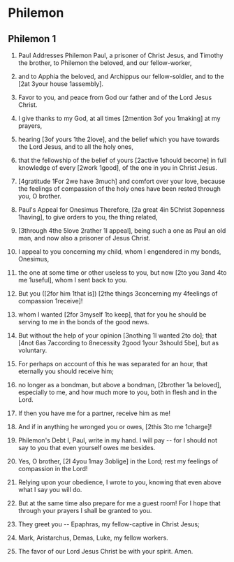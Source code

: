 # Philemon

## Philemon 1

1.  Paul Addresses Philemon Paul, a prisoner of Christ Jesus, and Timothy the brother, to Philemon the beloved, and our fellow-worker,

2. and to Apphia the beloved, and Archippus  our fellow-soldier, and to the [2at 3your house 1assembly].

3. Favor to you, and peace from God our father and of the Lord Jesus Christ.

4. I give thanks to my God, at all times [2mention 3of you 1making] at  my prayers,

5. hearing [3of yours 1the 2love], and the belief which you have towards the Lord Jesus, and to all the holy ones,

6. that the fellowship of the belief of yours [2active 1should become] in full knowledge of every [2work 1good], of the one in you in Christ Jesus.

7. [4gratitude 1For 2we have 3much] and comfort over  your love, because the feelings of compassion of the holy ones have been rested through you, O brother. 

8.  Paul's Appeal for Onesimus Therefore, [2a great 4in 5Christ 3openness 1having], to give orders to you, the thing related,

9. [3through 4the 5love 2rather 1I appeal], being such a one as Paul an old man, and now also a prisoner of Jesus Christ.

10. I appeal to you concerning  my child, whom I engendered in  my bonds, Onesimus,

11. the one at some time or other useless to you, but now [2to you 3and 4to me 1useful], whom I sent back to you.

12. But you ([2for him 1that is]) [2the things 3concerning my 4feelings of compassion 1receive]!

13. whom I wanted [2for 3myself 1to keep], that for you he should be serving to me in the bonds of the good news.

14. But without the help  of your opinion [3nothing 1I wanted 2to do]; that [4not 6as 7according to 8necessity  2good 1your 3should 5be], but as voluntary.

15. For perhaps on account of this he was separated for an hour, that eternally you should receive him;

16. no longer as a bondman, but above a bondman, [2brother 1a beloved], especially to me, and how much more to you, both in flesh and in the Lord.

17. If then you have me for a partner, receive him as me!

18. And if in anything he wronged you or owes, [2this 3to me 1charge]! 

19.  Philemon's Debt I, Paul, write in my hand. I will pay -- for I should not say to you that even yourself owes me besides.

20. Yes, O brother, [2I 4you 1may 3oblige] in the Lord; rest my  feelings of compassion in the Lord!

21. Relying upon  your obedience, I wrote to you, knowing that even above what I say you will do.

22. But at the same time also prepare for me a guest room! For I hope that through  your prayers I shall be granted to you.

23. They greet you -- Epaphras,  my fellow-captive in Christ Jesus;

24. Mark, Aristarchus, Demas, Luke,  my fellow workers.

25. The favor  of our Lord Jesus Christ be with  your spirit. Amen.   